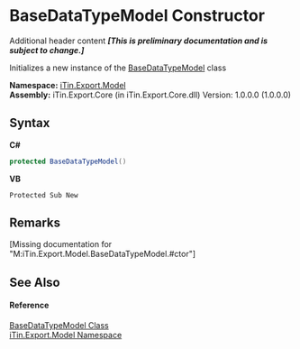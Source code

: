 # BaseDataTypeModel Constructor 
Additional header content _**\[This is preliminary documentation and is subject to change.\]**_

Initializes a new instance of the <a href="e5706c13-2625-47d7-a064-2a906557b68e">BaseDataTypeModel</a> class

**Namespace:**&nbsp;<a href="ef57ffcc-e95e-b212-5a46-9aa6f5a3511f">iTin.Export.Model</a><br />**Assembly:**&nbsp;iTin.Export.Core (in iTin.Export.Core.dll) Version: 1.0.0.0 (1.0.0.0)

## Syntax

**C#**<br />
``` C#
protected BaseDataTypeModel()
```

**VB**<br />
``` VB
Protected Sub New
```


## Remarks
\[Missing <remarks> documentation for "M:iTin.Export.Model.BaseDataTypeModel.#ctor"\]

## See Also


#### Reference
<a href="e5706c13-2625-47d7-a064-2a906557b68e">BaseDataTypeModel Class</a><br /><a href="ef57ffcc-e95e-b212-5a46-9aa6f5a3511f">iTin.Export.Model Namespace</a><br />